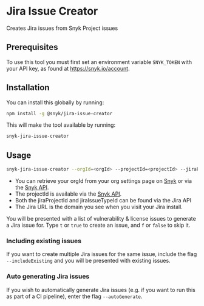 # Jira Issue Creator

Creates Jira issues from Snyk Project issues

## Prerequisites

To use this tool you must first set an environment variable `SNYK_TOKEN` with
your API key, as found at https://snyk.io/account.

## Installation

You can install this globally by running:

```bash
npm install -g @snyk/jira-issue-creator
```

This will make the tool available by running:

```bash
snyk-jira-issue-creator
```

## Usage

```bash
snyk-jira-issue-creator --orgId=<orgId> --projectId=<projectId> --jiraProjectId=<jiraProjectId> --jiraIssueTypeId=<jiraIssueTypeId> --jiraUrl=https://<subdomain>.atlassian.net
```

- You can retrieve your orgId from your org settings page on [Snyk](https://snyk.io) or via the [Snyk API](https://snyk.docs.apiary.io/#reference/organisations/the-snyk-organisation-for-a-request/list-all-the-organisations-a-user-belongs-to).
- The projectId is available via the [Snyk API](https://snyk.docs.apiary.io/#reference/projects/projects-by-organisation/list-all-projects).
- Both the jiraProjectId and jiraIssueTypeId can be found via the Jira API
- The Jira URL is the domain you see when you visit your Jira install.

You will be presented with a list of vulnerability & license issues to
generate a Jira issue for. Type `t` or `true` to create an issue,
and `f` or `false` to skip it.

### Including existing issues

If you want to create multiple Jira issues for the same issue, include the flag `--includeExisting` and you will be presented with
existing issues.

### Auto generating Jira issues

If you wish to automatically generate Jira issues (e.g. if you want to run this as part of a CI pipeline), enter the flag `--autoGenerate`.
